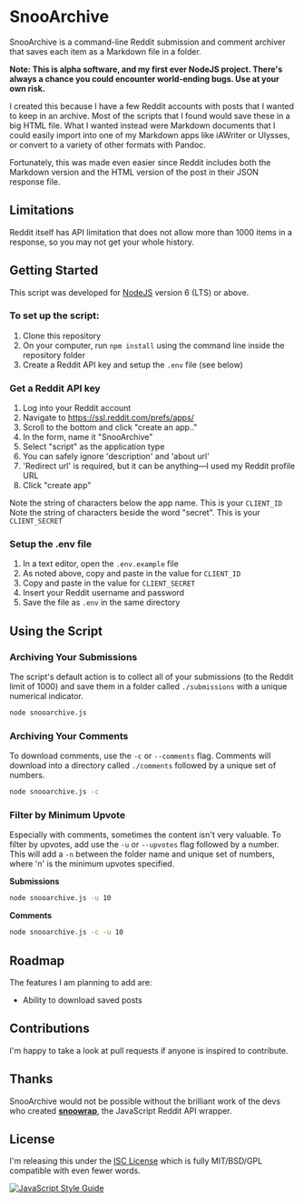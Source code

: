 # SnooArchive

SnooArchive is a command-line Reddit submission and comment archiver that saves each item as a Markdown file in a folder.

**Note: This is alpha software, and my first ever NodeJS project. There's always a chance you could encounter world-ending bugs. Use at your own risk.**

I created this because I have a few Reddit accounts with posts that I wanted to keep in an archive. Most of the scripts that I found would save these in a big HTML file. What I wanted instead were Markdown documents that I could easily import into one of my Markdown apps like iAWriter or Ulysses, or convert to a variety of other formats with Pandoc.

Fortunately, this was made even easier since Reddit includes both the Markdown version and the HTML version of the post in their JSON response file.

## Limitations

Reddit itself has API limitation that does not allow more than 1000 items in a response, so you may not get your whole history.

## Getting Started

This script was developed for [NodeJS](https://nodejs.org) version 6 (LTS) or above.

### To set up the script:

1. Clone this repository
2. On your computer, run `npm install` using the command line inside the repository folder
3. Create a Reddit API key and setup the `.env` file (see below)

### Get a Reddit API key

1. Log into your Reddit account
2. Navigate to https://ssl.reddit.com/prefs/apps/
3. Scroll to the bottom and click "create an app.."
4. In the form, name it "SnooArchive"
5. Select "script" as the application type
6. You can safely ignore 'description' and 'about url'
8. 'Redirect url' is required, but it can be anything—I used my Reddit profile URL
9. Click "create app"

Note the string of characters below the app name. This is your `CLIENT_ID`
Note the string of characters beside the word "secret". This is your `CLIENT_SECRET`

### Setup the .env file

1. In a text editor, open the `.env.example` file
2. As noted above, copy and paste in the value for `CLIENT_ID`
3. Copy and paste in the value for `CLIENT_SECRET`
4. Insert your Reddit username and password
5. Save the file as `.env` in the same directory

## Using the Script

### Archiving Your Submissions

The script's default action is to collect all of your submissions (to the Reddit limit of 1000) and save them in a folder called `./submissions` with a unique numerical indicator.

```bash
node snooarchive.js
```

### Archiving Your Comments

To download comments, use the `-c` or `--comments` flag. Comments will download into a directory called `./comments` followed by a unique set of numbers.

```bash
node snooarchive.js -c
```

### Filter by Minimum Upvote

Especially with comments, sometimes the content isn't very valuable. To filter by upvotes, add use the `-u` or `--upvotes` flag followed by a number. This will add a `-n` between the folder name and unique set of numbers, where 'n' is the minimum upvotes specified.

**Submissions**
```bash
node snooarchive.js -u 10
```

**Comments**
```bash
node snooarchive.js -c -u 10
```

## Roadmap

The features I am planning to add are:

* Ability to download saved posts


## Contributions

I'm happy to take a look at pull requests if anyone is inspired to contribute.

## Thanks

SnooArchive would not be possible without the brilliant work of the devs who created [**snoowrap**](https://github.com/not-an-aardvark/snoowrap), the JavaScript Reddit API wrapper.

## License

I'm releasing this under the [ISC License](https://en.wikipedia.org/wiki/ISC_license) which is fully MIT/BSD/GPL compatible with even fewer words.

[![JavaScript Style Guide](https://cdn.rawgit.com/standard/standard/master/badge.svg)](https://github.com/standard/standard)
